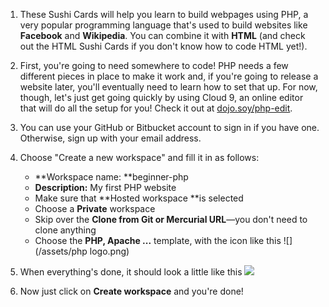 1. These Sushi Cards will help you learn to build webpages using PHP, a very popular programming language that's used to build websites like **Facebook** and **Wikipedia**. You can combine it with **HTML** \(and check out the HTML Sushi Cards if you don't know how to code HTML yet!\).
2. First, you're going to need somewhere to code! PHP needs a few different pieces in place to make it work and, if you're going to release a website later, you'll eventually need to learn how to set that up. For now, though, let's just get going quickly by using Cloud 9, an online editor that will do all the setup for you! Check it out at [dojo.soy/php-edit](http://dojo.soy/php-edit).
3. You can use your GitHub or Bitbucket account to sign in if you have one. Otherwise, sign up with your email address.
4. Choose "Create a new workspace" and fill it in as follows:
   * **Workspace name: **beginner-php
   * **Description:** My first PHP website
   * Make sure that **Hosted workspace **is selected
   * Choose  a **Private** workspace
   * Skip over the **Clone from Git or Mercurial URL**—you don't need to clone anything
   * Choose the **PHP, Apache ...** template, with the icon like this
     ![](/assets/php logo.png)
5. When everything's done, it should look a little like this
   ![](/assets/c9-setup.png)

6. Now just click on **Create workspace** and you're done!




